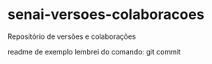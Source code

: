 # senai-versoes-colaboracoes
Repositório de versões e colaborações

readme de exemplo
lembrei do comando: git commit
